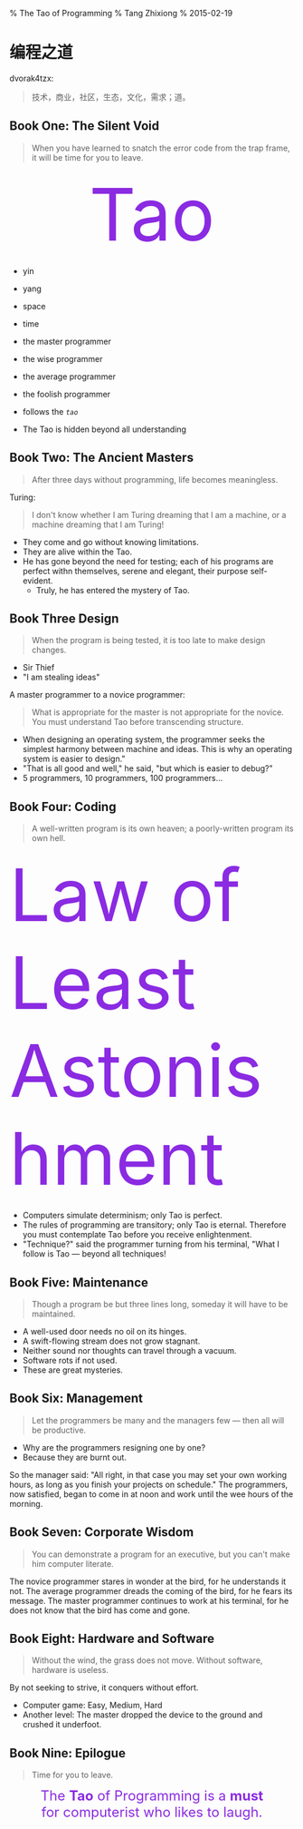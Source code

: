 % The Tao of Programming
% Tang Zhixiong
% 2015-02-19


编程之道
========

dvorak4tzx: 

> 技术，商业，社区，生态，文化，需求；道。

Book One: The Silent Void
-------------------------

> When you have learned to snatch the error code from the trap frame, it will be time for you to leave.

<div style="font-size:128px;color:blueviolet;text-align:center">Tao</div>

* yin
* yang
* space
* time

* the master programmer
* the wise programmer
* the average programmer
* the foolish programmer

* follows the *`tao`*
* The Tao is hidden beyond all understanding

Book Two: The Ancient Masters
-----------------------------

> After three days without programming, life becomes meaningless.

Turing:

> I don't know whether I am Turing dreaming that I am a machine, or a machine dreaming that I am Turing!

* They come and go without knowing limitations.
* They are alive within the Tao.
* He has gone beyond the need for testing; each of his programs are perfect withn themselves, serene and elegant, their purpose self-evident. 
    + Truly, he has entered the mystery of Tao.

Book Three Design
-----------------

> When the program is being tested, it is too late to make design changes.

* Sir Thief
* "I am stealing ideas"

A master programmer to a novice programmer:

> What is appropriate for the master is not appropriate for the novice. You must understand Tao before transcending structure.

* When designing an operating system, the programmer seeks the simplest harmony between machine and ideas. This is why an operating system is easier to design." 
* "That is all good and well," he said, "but which is easier to debug?"
* 5 programmers, 10 programmers, 100 programmers...


Book Four: Coding
-----------------

> A well-written program is its own heaven; a poorly-written program its own hell.

<div style="color:blueviolet;font-size:128">Law of Least Astonishment</div>

* Computers simulate determinism; only Tao is perfect.
* The rules of programming are transitory; only Tao is eternal. Therefore you must contemplate Tao before you receive enlightenment.
* "Technique?" said the programmer turning from his terminal, "What I follow is Tao — beyond all techniques!

Book Five: Maintenance
----------------------

> Though a program be but three lines long, someday it will have to be maintained. 

* A well-used door needs no oil on its hinges.
* A swift-flowing stream does not grow stagnant.
* Neither sound nor thoughts can travel through a vacuum.
* Software rots if not used.
* These are great mysteries.

Book Six: Management
--------------------

> Let the programmers be many and the managers few — then all will be productive. 

* Why are the programmers resigning one by one?
* Because they are burnt out.

So the manager said: "All right, in that case you may set your own working hours, as long as you finish your projects on schedule." The programmers, now satisfied, began to come in at noon and work until the wee hours of the morning.

Book Seven: Corporate Wisdom
----------------------------

> You can demonstrate a program for an executive, but you can't make him computer literate.

The novice programmer stares in wonder at the bird, for he understands it not. The average programmer dreads the coming of the bird, for he fears its message. The master programmer continues to work at his terminal, for he does not know that the bird has come and gone. 


Book Eight: Hardware and Software
---------------------------------

> Without the wind, the grass does not move. Without software, hardware is useless.

By not seeking to strive, it conquers without effort.

* Computer game: Easy, Medium, Hard
* Another level: The master dropped the device to the ground and crushed it underfoot.


Book Nine: Epilogue
-------------------

> Time for you to leave.

<div style="text-align:center;color:blueviolet;font-size:24px;">The <b>Tao</b> of Programming is a <b>must</b> <br> for computerist who likes to laugh.</div>